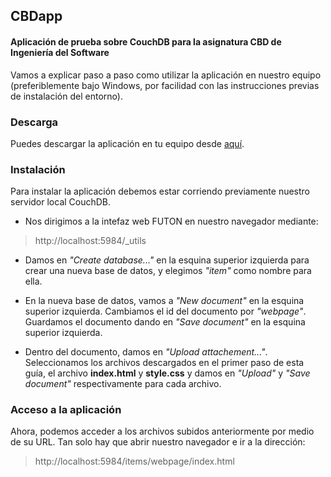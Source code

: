 ## CBDapp

#### Aplicación de prueba sobre CouchDB para la asignatura CBD de Ingeniería del Software

Vamos a explicar paso a paso como utilizar la aplicación en nuestro equipo (preferiblemente bajo Windows, por facilidad con las instrucciones previas de instalación del entorno).

### Descarga

Puedes descargar la aplicación en tu equipo desde [aquí](https://github.com/roberjc/CBDapp).

### Instalación

Para instalar la aplicación debemos estar corriendo previamente nuestro servidor local CouchDB.

* Nos dirigimos a la intefaz web FUTON en nuestro navegador mediante:
> http://localhost:5984/_utils

* Damos en *"Create database..."* en la esquina superior izquierda para crear una nueva base de datos, y elegimos *"item"* como nombre para ella.

* En la nueva base de datos, vamos a *"New document"* en la esquina superior izquierda. 
Cambiamos el id del documento por *"webpage"*. Guardamos el documento dando en *"Save document"* en la esquina superior izquierda.

* Dentro del documento, damos en *"Upload attachement..."*.
Seleccionamos los archivos descargados en el primer paso de esta guía, el archivo **index.html** y **style.css** y damos en *"Upload"* y *"Save document"* respectivamente para cada archivo.

### Acceso a la aplicación

Ahora, podemos acceder a los archivos subidos anteriormente por medio de su URL. Tan solo hay que abrir nuestro navegador e ir a la dirección:

> http://localhost:5984/items/webpage/index.html

